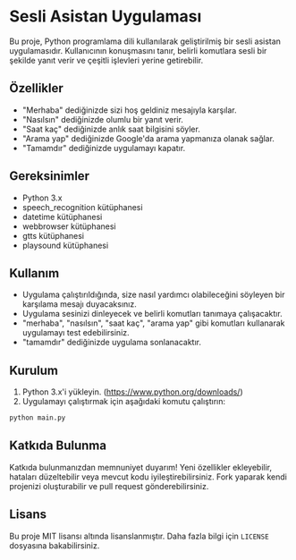 # Sesli Asistan Uygulaması

Bu proje, Python programlama dili kullanılarak geliştirilmiş bir sesli asistan uygulamasıdır. Kullanıcının konuşmasını tanır, belirli komutlara sesli bir şekilde yanıt verir ve çeşitli işlevleri yerine getirebilir.

## Özellikler

- "Merhaba" dediğinizde sizi hoş geldiniz mesajıyla karşılar.
- "Nasılsın" dediğinizde olumlu bir yanıt verir.
- "Saat kaç" dediğinizde anlık saat bilgisini söyler.
- "Arama yap" dediğinizde Google'da arama yapmanıza olanak sağlar.
- "Tamamdır" dediğinizde uygulamayı kapatır.

## Gereksinimler

- Python 3.x
- speech_recognition kütüphanesi
- datetime kütüphanesi
- webbrowser kütüphanesi
- gtts kütüphanesi
- playsound kütüphanesi

## Kullanım

- Uygulama çalıştırıldığında, size nasıl yardımcı olabileceğini söyleyen bir karşılama mesajı duyacaksınız.
- Uygulama sesinizi dinleyecek ve belirli komutları tanımaya çalışacaktır.
- "merhaba", "nasılsın", "saat kaç", "arama yap" gibi komutları kullanarak uygulamayı test edebilirsiniz.
- "tamamdır" dediğinizde uygulama sonlanacaktır.

## Kurulum

1. Python 3.x'i yükleyin. (https://www.python.org/downloads/)
2. Uygulamayı çalıştırmak için aşağıdaki komutu çalıştırın:
```bash
python main.py
```

## Katkıda Bulunma

Katkıda bulunmanızdan memnuniyet duyarım! Yeni özellikler ekleyebilir, hataları düzeltebilir veya mevcut kodu iyileştirebilirsiniz. Fork yaparak kendi projenizi oluşturabilir ve pull request gönderebilirsiniz.

## Lisans

Bu proje MIT lisansı altında lisanslanmıştır. Daha fazla bilgi için `LICENSE` dosyasına bakabilirsiniz.



